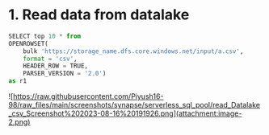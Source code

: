 # 1. Read data from datalake


```python
SELECT top 10 * from 
OPENROWSET(
    bulk 'https://storage_name.dfs.core.windows.net/input/a.csv',
    format = 'csv',
    HEADER_ROW = TRUE,
    PARSER_VERSION = '2.0') 
as r1
```

![https://raw.githubusercontent.com/Piyush16-98/raw_files/main/screenshots/synapse/serverless_sql_pool/read_Datalake_csv_Screenshot%202023-08-16%20191926.png](attachment:image-2.png)


```python

```
